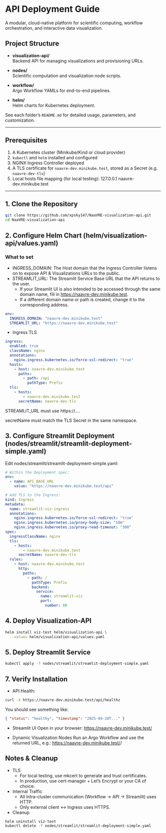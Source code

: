 # API Deployment Guide

A modular, cloud-native platform for scientific computing, workflow orchestration, and interactive data visualization.

## Project Structure

- **visualization-api/**  
  Backend API for managing visualizations and provisioning URLs.

- **nodes/**  
  Scientific computation and visualization node scripts.

- **workflow/**  
  Argo Workflow YAMLs for end-to-end pipelines.

- **helm/**  
  Helm charts for Kubernetes deployment.

See each folder’s `README.md` for detailed usage, parameters, and customization.

---

## Prerequisites

1. A Kubernetes cluster (Minikube/Kind or cloud provider)  
2. `kubectl` and `helm` installed and configured  
3. NGINX Ingress Controller deployed  
4. A TLS certificate for `naavre-dev.minikube.test`, stored as a Secret (e.g. `naavre-dev-tls`)  
5. Local hosts file mapping (for local testing): 127.0.0.1 naavre-dev.minikube.test

---

## 1. Clone the Repository

```bash
git clone https://github.com/xpsky147/NaaVRE-visualization-api.git
cd NaaVRE-visualization-api
```

## 2. Configure Helm Chart (helm/visualization-api/values.yaml)
### What to set
- INGRESS_DOMAIN: The Host domain that the Ingress Controller listens on to expose API & Visualizations URLs to the public.
- STREAMLIT_URL: The Streamlit Service Base URL that the API returns to the user. 
    - If your Streamlit UI is also intended to be accessed through the same domain name, fill in https://naavre-dev.minikube.test. 
    - If a different domain name or path is created, change it to the corresponding address.

```yaml
env:
  INGRESS_DOMAIN: "naavre-dev.minikube.test"
  STREAMLIT_URL: "https://naavre-dev.minikube.test"
```

- Ingress TLS
```yaml
ingress:
  enabled: true
  className: nginx
  annotations:
    nginx.ingress.kubernetes.io/force-ssl-redirect: "true"
  hosts:
    - host: naavre-dev.minikube.test
      paths:
        - path: /api
          pathType: Prefix
  tls:
    - hosts:
        - naavre-dev.minikube.test
      secretName: naavre-dev-tls
```
STREAMLIT_URL must use https://….

secretName must match the TLS Secret in the same namespace.

## 3. Configure Streamlit Deployment (nodes/streamlit/streamlit-deployment-simple.yaml)
Edit nodes/streamlit/streamlit-deployment-simple.yaml:
```yaml
# Within the Deployment spec:
env:
  - name: API_BASE_URL
    value: "https://naavre-dev.minikube.test/api"

# Add TLS to the Ingress:
kind: Ingress
metadata:
  name: streamlit-viz-ingress
  annotations:
    nginx.ingress.kubernetes.io/force-ssl-redirect: "true"
    nginx.ingress.kubernetes.io/proxy-body-size: "10m"
    nginx.ingress.kubernetes.io/proxy-read-timeout: "300"
spec:
  ingressClassName: nginx
  tls:
    - hosts:
        - naavre-dev.minikube.test
      secretName: naavre-dev-tls
  rules:
    - host: naavre-dev.minikube.test
      http:
        paths:
          - path: /
            pathType: Prefix
            backend:
              service:
                name: streamlit-viz
                port:
                  number: 80
```

## 4. Deploy Visualization-API
```bash
helm install viz-test helm/visualization-api \
  --values helm/visualization-api/values.yaml
```

## 5. Deploy Streamlit Service
```bash
kubectl apply -f nodes/streamlit/streamlit-deployment-simple.yaml
```
## 7. Verify Installation
- API Health:
```bash
curl -k https://naavre-dev.minikube.test/api/healthz
```
You should see something like:
```json
{ "status": "healthy", "timestamp": "2025-04-28T..." }
```

- Streamlit UI
Open in your browser: https://naavre-dev.minikube.test/

- Dynamic Visualization Nodes
Run an Argo Workflow and use the returned URL, e.g.:
https://naavre-dev.minikube.test/<workflow-name>/

## Notes & Cleanup
- TLS
    - For local testing, use mkcert to generate and trust certificates.
    - In production, use cert-manager + Let’s Encrypt or your CA of choice.
- Internal Traffic
    - All intra-cluster communication (Workflow → API → Streamlit) uses HTTP.
    - Only external client ↔ Ingress uses HTTPS.
- Cleanup
```bash
helm uninstall viz-test
kubectl delete -f nodes/streamlit/streamlit-deployment-simple.yaml
